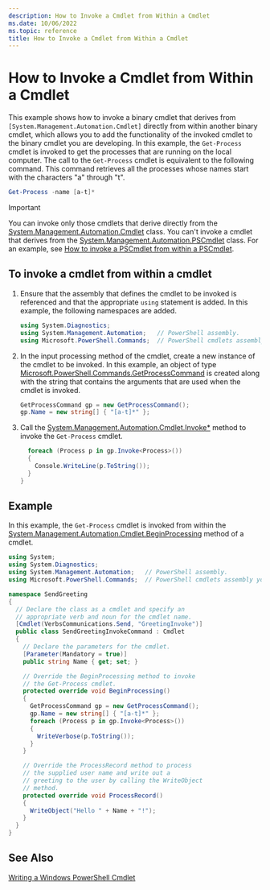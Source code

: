 ```yaml
---
description: How to Invoke a Cmdlet from Within a Cmdlet
ms.date: 10/06/2022
ms.topic: reference
title: How to Invoke a Cmdlet from Within a Cmdlet
---
```

# How to Invoke a Cmdlet from Within a Cmdlet

This example shows how to invoke a binary cmdlet that derives from
`[System.Management.Automation.Cmdlet]` directly from within another binary cmdlet, which allows you
to add the functionality of the invoked cmdlet to the binary cmdlet you are developing. In this
example, the `Get-Process` cmdlet is invoked to get the processes that are running on the local
computer. The call to the `Get-Process` cmdlet is equivalent to the following command. This command
retrieves all the processes whose names start with the characters "a" through "t".

```powershell
Get-Process -name [a-t]*
```

> [!IMPORTANT]
> You can invoke only those cmdlets that derive directly from the
> [System.Management.Automation.Cmdlet][01] class. You can't invoke a cmdlet that derives from the
> [System.Management.Automation.PSCmdlet][02] class. For an example, see
> [How to invoke a PSCmdlet from within a PSCmdlet][07].

## To invoke a cmdlet from within a cmdlet

1. Ensure that the assembly that defines the cmdlet to be invoked is referenced and that the
   appropriate `using` statement is added. In this example, the following namespaces are added.

    ```csharp
    using System.Diagnostics;
    using System.Management.Automation;   // PowerShell assembly.
    using Microsoft.PowerShell.Commands;  // PowerShell cmdlets assembly you want to call.
    ```

1. In the input processing method of the cmdlet, create a new instance of the cmdlet to be invoked.
   In this example, an object of type [Microsoft.PowerShell.Commands.GetProcessCommand][03] is
   created along with the string that contains the arguments that are used when the cmdlet is
   invoked.

    ```csharp
    GetProcessCommand gp = new GetProcessCommand();
    gp.Name = new string[] { "[a-t]*" };
    ```

1. Call the [System.Management.Automation.Cmdlet.Invoke*][04] method to invoke the `Get-Process`
   cmdlet.

    ```csharp
      foreach (Process p in gp.Invoke<Process>())
      {
        Console.WriteLine(p.ToString());
      }
    }
    ```

## Example

In this example, the `Get-Process` cmdlet is invoked from within the
[System.Management.Automation.Cmdlet.BeginProcessing][05] method of a cmdlet.

```csharp
using System;
using System.Diagnostics;
using System.Management.Automation;   // PowerShell assembly.
using Microsoft.PowerShell.Commands;  // PowerShell cmdlets assembly you want to call.

namespace SendGreeting
{
  // Declare the class as a cmdlet and specify an
  // appropriate verb and noun for the cmdlet name.
  [Cmdlet(VerbsCommunications.Send, "GreetingInvoke")]
  public class SendGreetingInvokeCommand : Cmdlet
  {
    // Declare the parameters for the cmdlet.
    [Parameter(Mandatory = true)]
    public string Name { get; set; }

    // Override the BeginProcessing method to invoke
    // the Get-Process cmdlet.
    protected override void BeginProcessing()
    {
      GetProcessCommand gp = new GetProcessCommand();
      gp.Name = new string[] { "[a-t]*" };
      foreach (Process p in gp.Invoke<Process>())
      {
        WriteVerbose(p.ToString());
      }
    }

    // Override the ProcessRecord method to process
    // the supplied user name and write out a
    // greeting to the user by calling the WriteObject
    // method.
    protected override void ProcessRecord()
    {
      WriteObject("Hello " + Name + "!");
    }
  }
}
```

## See Also

[Writing a Windows PowerShell Cmdlet][06]

<!-- link references -->
[01]: /dotnet/api/System.Management.Automation.Cmdlet
[02]: /dotnet/api/System.Management.Automation.PSCmdlet
[03]: /dotnet/api/Microsoft.PowerShell.Commands.GetProcessCommand
[04]: /dotnet/api/System.Management.Automation.Cmdlet.Invoke
[05]: /dotnet/api/System.Management.Automation.Cmdlet.BeginProcessing
[06]: ./writing-a-windows-powershell-cmdlet.md
[07]: ./how-to-invoke-a-pscmdlet-from-within-a-pscmdlet.md

